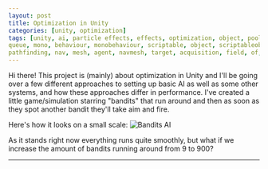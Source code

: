 ```yaml
---
layout: post
title: Optimization in Unity
categories: [unity, optimization]
tags: [unity, ai, particle effects, effects, optimization, object, pooling, object pooling,
queue, mono, behaviour, monobehaviour, scriptable, object, scriptableobject, movement, path, finding,
pathfinding, nav, mesh, agent, navmesh, target, acquisition, field, of, view, fov, aim, system]
---
```


Hi there!
This project is (mainly) about optimization in Unity and I'll be going over a few different approaches to setting up basic AI as well as some other systems, and how these
approaches differ in performance. 
I've created a little game/simulation starring "bandits" that run around and then as soon as they spot another bandit they'll take aim and fire. 

Here's how it looks on a small scale:
![Bandits AI](../images/optimization_14-04-20.gif)

As it stands right now everything runs quite smoothly, but what if we increase the amount of bandits running around from 9 to 900?



----
